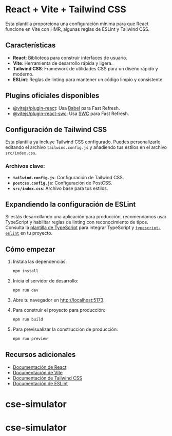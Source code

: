 # React + Vite + Tailwind CSS

Esta plantilla proporciona una configuración mínima para que React funcione en Vite con HMR, algunas reglas de ESLint y Tailwind CSS.

## Características

- **React**: Biblioteca para construir interfaces de usuario.
- **Vite**: Herramienta de desarrollo rápida y ligera.
- **Tailwind CSS**: Framework de utilidades CSS para un diseño rápido y moderno.
- **ESLint**: Reglas de linting para mantener un código limpio y consistente.

## Plugins oficiales disponibles

- [@vitejs/plugin-react](https://github.com/vitejs/vite-plugin-react/blob/main/packages/plugin-react/README.md): Usa [Babel](https://babeljs.io/) para Fast Refresh.
- [@vitejs/plugin-react-swc](https://github.com/vitejs/vite-plugin-react-swc): Usa [SWC](https://swc.rs/) para Fast Refresh.

## Configuración de Tailwind CSS

Esta plantilla ya incluye Tailwind CSS configurado. Puedes personalizarlo editando el archivo `tailwind.config.js` y añadiendo tus estilos en el archivo `src/index.css`.

### Archivos clave:

- **`tailwind.config.js`**: Configuración de Tailwind CSS.
- **`postcss.config.js`**: Configuración de PostCSS.
- **`src/index.css`**: Archivo base para tus estilos.

## Expandiendo la configuración de ESLint

Si estás desarrollando una aplicación para producción, recomendamos usar TypeScript y habilitar reglas de linting con reconocimiento de tipos. Consulta la [plantilla de TypeScript](https://github.com/vitejs/vite/tree/main/packages/create-vite/template-react-ts) para integrar TypeScript y [`typescript-eslint`](https://typescript-eslint.io) en tu proyecto.

## Cómo empezar

1. Instala las dependencias:
   ```bash
   npm install
   ```

2. Inicia el servidor de desarrollo:
   ```bash
   npm run dev
   ```

3. Abre tu navegador en [http://localhost:5173](http://localhost:5173).

4. Para construir el proyecto para producción:
   ```bash
   npm run build
   ```

5. Para previsualizar la construcción de producción:
   ```bash
   npm run preview
   ```

## Recursos adicionales

- [Documentación de React](https://reactjs.org/)
- [Documentación de Vite](https://vitejs.dev/)
- [Documentación de Tailwind CSS](https://tailwindcss.com/)
- [Documentación de ESLint](https://eslint.org/)
# cse-simulator
# cse-simulator
